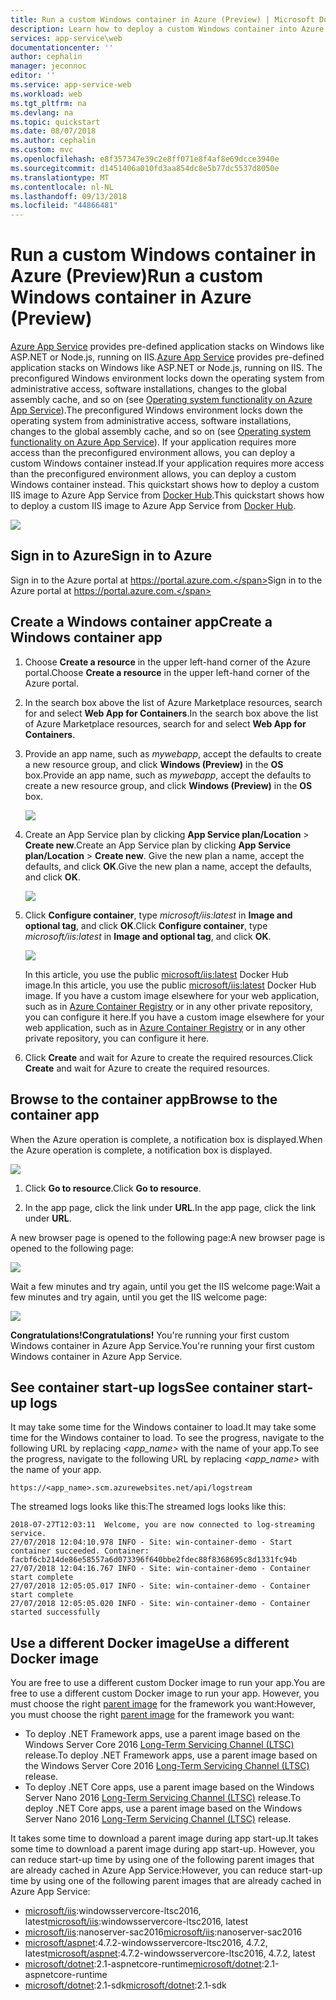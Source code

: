 ```yaml
---
title: Run a custom Windows container in Azure (Preview) | Microsoft Docs
description: Learn how to deploy a custom Windows container into Azure App Service.
services: app-service\web
documentationcenter: ''
author: cephalin
manager: jeconnoc
editor: ''
ms.service: app-service-web
ms.workload: web
ms.tgt_pltfrm: na
ms.devlang: na
ms.topic: quickstart
ms.date: 08/07/2018
ms.author: cephalin
ms.custom: mvc
ms.openlocfilehash: e8f357347e39c2e8ff071e8f4af8e69dcce3940e
ms.sourcegitcommit: d1451406a010fd3aa854dc8e5b77dc5537d8050e
ms.translationtype: MT
ms.contentlocale: nl-NL
ms.lasthandoff: 09/13/2018
ms.locfileid: "44866481"
---
```

# <a name="run-a-custom-windows-container-in-azure-preview"></a><span data-ttu-id="eeec9-103">Run a custom Windows container in Azure (Preview)</span><span class="sxs-lookup"><span data-stu-id="eeec9-103">Run a custom Windows container in Azure (Preview)</span></span>

<span data-ttu-id="eeec9-104">[Azure App Service](app-service-web-overview.md) provides pre-defined application stacks on Windows like ASP.NET or Node.js, running on IIS.</span><span class="sxs-lookup"><span data-stu-id="eeec9-104">[Azure App Service](app-service-web-overview.md) provides pre-defined application stacks on Windows like ASP.NET or Node.js, running on IIS.</span></span> <span data-ttu-id="eeec9-105">The preconfigured Windows environment locks down the operating system from administrative access, software installations, changes to the global assembly cache, and so on (see [Operating system functionality on Azure App Service](web-sites-available-operating-system-functionality.md)).</span><span class="sxs-lookup"><span data-stu-id="eeec9-105">The preconfigured Windows environment locks down the operating system from administrative access, software installations, changes to the global assembly cache, and so on (see [Operating system functionality on Azure App Service](web-sites-available-operating-system-functionality.md)).</span></span> <span data-ttu-id="eeec9-106">If your application requires more access than the preconfigured environment allows, you can deploy a custom Windows container instead.</span><span class="sxs-lookup"><span data-stu-id="eeec9-106">If your application requires more access than the preconfigured environment allows, you can deploy a custom Windows container instead.</span></span> <span data-ttu-id="eeec9-107">This quickstart shows how to deploy a custom IIS image to Azure App Service from [Docker Hub](https://hub.docker.com/).</span><span class="sxs-lookup"><span data-stu-id="eeec9-107">This quickstart shows how to deploy a custom IIS image to Azure App Service from [Docker Hub](https://hub.docker.com/).</span></span>

![](media/app-service-web-get-started-windows-container/app-running.png)

## <a name="sign-in-to-azure"></a><span data-ttu-id="eeec9-108">Sign in to Azure</span><span class="sxs-lookup"><span data-stu-id="eeec9-108">Sign in to Azure</span></span>

<span data-ttu-id="eeec9-109">Sign in to the Azure portal at https://portal.azure.com.</span><span class="sxs-lookup"><span data-stu-id="eeec9-109">Sign in to the Azure portal at https://portal.azure.com.</span></span>

## <a name="create-a-windows-container-app"></a><span data-ttu-id="eeec9-110">Create a Windows container app</span><span class="sxs-lookup"><span data-stu-id="eeec9-110">Create a Windows container app</span></span>

1. <span data-ttu-id="eeec9-111">Choose **Create a resource** in the upper left-hand corner of the Azure portal.</span><span class="sxs-lookup"><span data-stu-id="eeec9-111">Choose **Create a resource** in the upper left-hand corner of the Azure portal.</span></span>

2. <span data-ttu-id="eeec9-112">In the search box above the list of Azure Marketplace resources, search for and select **Web App for Containers**.</span><span class="sxs-lookup"><span data-stu-id="eeec9-112">In the search box above the list of Azure Marketplace resources, search for and select **Web App for Containers**.</span></span>

3. <span data-ttu-id="eeec9-113">Provide an app name, such as *mywebapp*, accept the defaults to create a new resource group, and click **Windows (Preview)** in the **OS** box.</span><span class="sxs-lookup"><span data-stu-id="eeec9-113">Provide an app name, such as *mywebapp*, accept the defaults to create a new resource group, and click **Windows (Preview)** in the **OS** box.</span></span>

    ![](media/app-service-web-get-started-windows-container/portal-create-page.png)

4. <span data-ttu-id="eeec9-114">Create an App Service plan by clicking **App Service plan/Location** > **Create new**.</span><span class="sxs-lookup"><span data-stu-id="eeec9-114">Create an App Service plan by clicking **App Service plan/Location** > **Create new**.</span></span> <span data-ttu-id="eeec9-115">Give the new plan a name, accept the defaults, and click **OK**.</span><span class="sxs-lookup"><span data-stu-id="eeec9-115">Give the new plan a name, accept the defaults, and click **OK**.</span></span>

    ![](media/app-service-web-get-started-windows-container/portal-create-plan.png)

5. <span data-ttu-id="eeec9-116">Click **Configure container**, type _microsoft/iis:latest_ in **Image and optional tag**, and click **OK**.</span><span class="sxs-lookup"><span data-stu-id="eeec9-116">Click **Configure container**, type _microsoft/iis:latest_ in **Image and optional tag**, and click **OK**.</span></span>

    ![](media/app-service-web-get-started-windows-container/portal-configure-container.png)

    <span data-ttu-id="eeec9-117">In this article, you use the public [microsoft/iis:latest](https://hub.docker.com/r/microsoft/iis/) Docker Hub image.</span><span class="sxs-lookup"><span data-stu-id="eeec9-117">In this article, you use the public [microsoft/iis:latest](https://hub.docker.com/r/microsoft/iis/) Docker Hub image.</span></span> <span data-ttu-id="eeec9-118">If you have a custom image elsewhere for your web application, such as in [Azure Container Registry](/azure/container-registry/) or in any other private repository, you can configure it here.</span><span class="sxs-lookup"><span data-stu-id="eeec9-118">If you have a custom image elsewhere for your web application, such as in [Azure Container Registry](/azure/container-registry/) or in any other private repository, you can configure it here.</span></span>

6. <span data-ttu-id="eeec9-119">Click **Create** and wait for Azure to create the required resources.</span><span class="sxs-lookup"><span data-stu-id="eeec9-119">Click **Create** and wait for Azure to create the required resources.</span></span>

## <a name="browse-to-the-container-app"></a><span data-ttu-id="eeec9-120">Browse to the container app</span><span class="sxs-lookup"><span data-stu-id="eeec9-120">Browse to the container app</span></span>

<span data-ttu-id="eeec9-121">When the Azure operation is complete, a notification box is displayed.</span><span class="sxs-lookup"><span data-stu-id="eeec9-121">When the Azure operation is complete, a notification box is displayed.</span></span>

![](media/app-service-web-get-started-windows-container/portal-create-finished.png)

1. <span data-ttu-id="eeec9-122">Click **Go to resource**.</span><span class="sxs-lookup"><span data-stu-id="eeec9-122">Click **Go to resource**.</span></span>

2. <span data-ttu-id="eeec9-123">In the app page, click the link under **URL**.</span><span class="sxs-lookup"><span data-stu-id="eeec9-123">In the app page, click the link under **URL**.</span></span>

<span data-ttu-id="eeec9-124">A new browser page is opened to the following page:</span><span class="sxs-lookup"><span data-stu-id="eeec9-124">A new browser page is opened to the following page:</span></span>

![](media/app-service-web-get-started-windows-container/app-starting.png)

<span data-ttu-id="eeec9-125">Wait a few minutes and try again, until you get the IIS welcome page:</span><span class="sxs-lookup"><span data-stu-id="eeec9-125">Wait a few minutes and try again, until you get the IIS welcome page:</span></span>

![](media/app-service-web-get-started-windows-container/app-running.png)

<span data-ttu-id="eeec9-126">**Congratulations!**</span><span class="sxs-lookup"><span data-stu-id="eeec9-126">**Congratulations!**</span></span> <span data-ttu-id="eeec9-127">You're running your first custom Windows container in Azure App Service.</span><span class="sxs-lookup"><span data-stu-id="eeec9-127">You're running your first custom Windows container in Azure App Service.</span></span>

## <a name="see-container-start-up-logs"></a><span data-ttu-id="eeec9-128">See container start-up logs</span><span class="sxs-lookup"><span data-stu-id="eeec9-128">See container start-up logs</span></span>

<span data-ttu-id="eeec9-129">It may take some time for the Windows container to load.</span><span class="sxs-lookup"><span data-stu-id="eeec9-129">It may take some time for the Windows container to load.</span></span> <span data-ttu-id="eeec9-130">To see the progress, navigate to the following URL by replacing *\<app_name>* with the name of your app.</span><span class="sxs-lookup"><span data-stu-id="eeec9-130">To see the progress, navigate to the following URL by replacing *\<app_name>* with the name of your app.</span></span>
```
https://<app_name>.scm.azurewebsites.net/api/logstream
```

<span data-ttu-id="eeec9-131">The streamed logs looks like this:</span><span class="sxs-lookup"><span data-stu-id="eeec9-131">The streamed logs looks like this:</span></span>

```
2018-07-27T12:03:11  Welcome, you are now connected to log-streaming service.
27/07/2018 12:04:10.978 INFO - Site: win-container-demo - Start container succeeded. Container: facbf6cb214de86e58557a6d073396f640bbe2fdec88f8368695c8d1331fc94b
27/07/2018 12:04:16.767 INFO - Site: win-container-demo - Container start complete
27/07/2018 12:05:05.017 INFO - Site: win-container-demo - Container start complete
27/07/2018 12:05:05.020 INFO - Site: win-container-demo - Container started successfully
```

## <a name="use-a-different-docker-image"></a><span data-ttu-id="eeec9-132">Use a different Docker image</span><span class="sxs-lookup"><span data-stu-id="eeec9-132">Use a different Docker image</span></span>

<span data-ttu-id="eeec9-133">You are free to use a different custom Docker image to run your app.</span><span class="sxs-lookup"><span data-stu-id="eeec9-133">You are free to use a different custom Docker image to run your app.</span></span> <span data-ttu-id="eeec9-134">However, you must choose the right [parent image](https://docs.docker.com/develop/develop-images/baseimages/) for the framework you want:</span><span class="sxs-lookup"><span data-stu-id="eeec9-134">However, you must choose the right [parent image](https://docs.docker.com/develop/develop-images/baseimages/) for the framework you want:</span></span> 

- <span data-ttu-id="eeec9-135">To deploy .NET Framework apps, use a parent image based on the Windows Server Core 2016 [Long-Term Servicing Channel (LTSC)](https://docs.microsoft.com/windows-server/get-started/semi-annual-channel-overview#long-term-servicing-channel-ltsc) release.</span><span class="sxs-lookup"><span data-stu-id="eeec9-135">To deploy .NET Framework apps, use a parent image based on the Windows Server Core 2016 [Long-Term Servicing Channel (LTSC)](https://docs.microsoft.com/windows-server/get-started/semi-annual-channel-overview#long-term-servicing-channel-ltsc) release.</span></span> 
- <span data-ttu-id="eeec9-136">To deploy .NET Core apps, use a parent image based on the Windows Server Nano 2016 [Long-Term Servicing Channel (LTSC)](https://docs.microsoft.com/windows-server/get-started/semi-annual-channel-overview#long-term-servicing-channel-ltsc) release.</span><span class="sxs-lookup"><span data-stu-id="eeec9-136">To deploy .NET Core apps, use a parent image based on the Windows Server Nano 2016 [Long-Term Servicing Channel (LTSC)](https://docs.microsoft.com/windows-server/get-started/semi-annual-channel-overview#long-term-servicing-channel-ltsc) release.</span></span> 

<span data-ttu-id="eeec9-137">It takes some time to download a parent image during app start-up.</span><span class="sxs-lookup"><span data-stu-id="eeec9-137">It takes some time to download a parent image during app start-up.</span></span> <span data-ttu-id="eeec9-138">However, you can reduce start-up time by using one of the following parent images that are already cached in Azure App Service:</span><span class="sxs-lookup"><span data-stu-id="eeec9-138">However, you can reduce start-up time by using one of the following parent images that are already cached in Azure App Service:</span></span>

- <span data-ttu-id="eeec9-139">[microsoft/iis](https://hub.docker.com/r/microsoft/iis/):windowsservercore-ltsc2016, latest</span><span class="sxs-lookup"><span data-stu-id="eeec9-139">[microsoft/iis](https://hub.docker.com/r/microsoft/iis/):windowsservercore-ltsc2016, latest</span></span>
- <span data-ttu-id="eeec9-140">[microsoft/iis](https://hub.docker.com/r/microsoft/iis/):nanoserver-sac2016</span><span class="sxs-lookup"><span data-stu-id="eeec9-140">[microsoft/iis](https://hub.docker.com/r/microsoft/iis/):nanoserver-sac2016</span></span>
- <span data-ttu-id="eeec9-141">[microsoft/aspnet](https://hub.docker.com/r/microsoft/aspnet/):4.7.2-windowsservercore-ltsc2016, 4.7.2, latest</span><span class="sxs-lookup"><span data-stu-id="eeec9-141">[microsoft/aspnet](https://hub.docker.com/r/microsoft/aspnet/):4.7.2-windowsservercore-ltsc2016, 4.7.2, latest</span></span>
- <span data-ttu-id="eeec9-142">[microsoft/dotnet](https://hub.docker.com/r/microsoft/dotnet/):2.1-aspnetcore-runtime</span><span class="sxs-lookup"><span data-stu-id="eeec9-142">[microsoft/dotnet](https://hub.docker.com/r/microsoft/dotnet/):2.1-aspnetcore-runtime</span></span>
- <span data-ttu-id="eeec9-143">[microsoft/dotnet](https://hub.docker.com/r/microsoft/dotnet/):2.1-sdk</span><span class="sxs-lookup"><span data-stu-id="eeec9-143">[microsoft/dotnet](https://hub.docker.com/r/microsoft/dotnet/):2.1-sdk</span></span>
